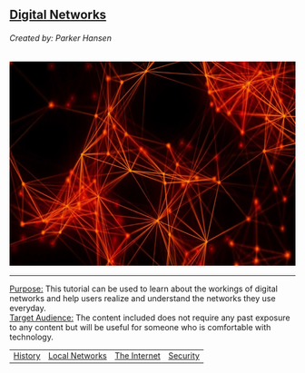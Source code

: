 ## <u>Digital Networks</u>
###### Created by: Parker Hansen
<p align="center"><img src="Network.jpg" height="360" width="640"></p>

---

<u>Purpose:</u> This tutorial can be used to learn about the workings of digital networks and help users realize and understand the networks they use everyday.
<br><u>Target Audience:</u> The content included does not require any past exposure to any content but will be useful for someone who is comfortable with technology.

<table>
  <tr>
    <td>
      <a href="History.md">History</a>
    </td>
    <td>
      <a href="Local.md">Local Networks</a>
    </td>
    <td>
      <a href="Internet.md">The Internet</a>
    </td>
    <td>
      <a href="Security.md">Security</a>
    </td>
  </tr>
</table>
